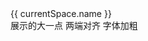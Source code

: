 <div class="space-selector">
              <span>{{ currentSpace.name }}</span>
              <icon-down />
            </div> 展示的大一点 两端对齐 字体加粗
